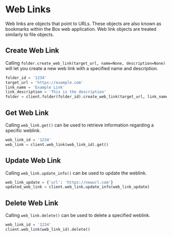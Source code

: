 Web Links
=========

Web links are objects that point to URLs. These objects are also known as
bookmarks within the Box web application. Web link objects are treated
similarly to file objects.

Create Web Link
---------------

Calling `folder.create_web_link(target_url, name=None, description=None)` will let you create a new web link with a specified name and description.

```python
folder_id = '1234'
target_url = 'https://example.com'
link_name = 'Example Link'
link_description = 'This is the description'
folder = client.folder(folder_id).create_web_link(target_url, link_name, link_description)
```

Get Web Link
------------

Calling `web_link.get()` can be used to retrieve information regarding a specific weblink.

```python
web_link_id = '1234'
web_link = client.web_link(web_link_id).get()
```

Update Web Link
---------------

Calling `web_link.update_info()` can be used to update the weblink.

```python
web_link_update = {'url': 'https://newurl.com'}
updated_web_link = client.web_link.update_info(web_link_update)
```

Delete Web Link
---------------

Calling `web_link.delete()` can be used to delete a specified weblink.

```python
web_link_id = '1234'
client.web_link(web_link_id).delete()
```
